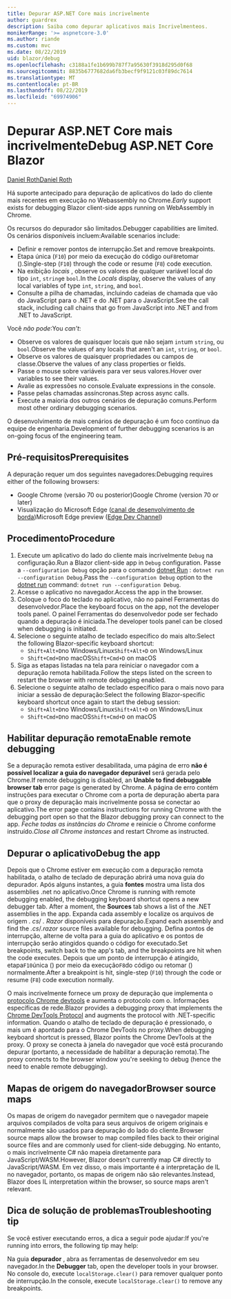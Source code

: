```yaml
---
title: Depurar ASP.NET Core mais incrivelmente
author: guardrex
description: Saiba como depurar aplicativos mais Incrivelmenteos.
monikerRange: '>= aspnetcore-3.0'
ms.author: riande
ms.custom: mvc
ms.date: 08/22/2019
uid: blazor/debug
ms.openlocfilehash: c3188a1fe1b699b787f7a95630f3918d295d0f68
ms.sourcegitcommit: 8835b6777682da6fb3becf9f9121c03f89dc7614
ms.translationtype: MT
ms.contentlocale: pt-BR
ms.lasthandoff: 08/22/2019
ms.locfileid: "69974906"
---
```

# <a name="debug-aspnet-core-blazor"></a><span data-ttu-id="67304-103">Depurar ASP.NET Core mais incrivelmente</span><span class="sxs-lookup"><span data-stu-id="67304-103">Debug ASP.NET Core Blazor</span></span>

[<span data-ttu-id="67304-104">Daniel Roth</span><span class="sxs-lookup"><span data-stu-id="67304-104">Daniel Roth</span></span>](https://github.com/danroth27)

<span data-ttu-id="67304-105">Há suporte antecipado para depuração de aplicativos do lado do cliente mais recentes em execução no Webassembly no Chrome.</span><span class="sxs-lookup"><span data-stu-id="67304-105">*Early* support exists for debugging Blazor client-side apps running on WebAssembly in Chrome.</span></span>

<span data-ttu-id="67304-106">Os recursos do depurador são limitados.</span><span class="sxs-lookup"><span data-stu-id="67304-106">Debugger capabilities are limited.</span></span> <span data-ttu-id="67304-107">Os cenários disponíveis incluem:</span><span class="sxs-lookup"><span data-stu-id="67304-107">Available scenarios include:</span></span>

* <span data-ttu-id="67304-108">Definir e remover pontos de interrupção.</span><span class="sxs-lookup"><span data-stu-id="67304-108">Set and remove breakpoints.</span></span>
* <span data-ttu-id="67304-109">Etapa única (`F10`) por meio da execução do código ou`F8`retomar ().</span><span class="sxs-lookup"><span data-stu-id="67304-109">Single-step (`F10`) through the code or resume (`F8`) code execution.</span></span>
* <span data-ttu-id="67304-110">Na exibição *locais* , observe os valores de qualquer variável local do tipo `int`, `string`e `bool`.</span><span class="sxs-lookup"><span data-stu-id="67304-110">In the *Locals* display, observe the values of any local variables of type `int`, `string`, and `bool`.</span></span>
* <span data-ttu-id="67304-111">Consulte a pilha de chamadas, incluindo cadeias de chamada que vão do JavaScript para o .NET e do .NET para o JavaScript.</span><span class="sxs-lookup"><span data-stu-id="67304-111">See the call stack, including call chains that go from JavaScript into .NET and from .NET to JavaScript.</span></span>

<span data-ttu-id="67304-112">Você *não pode*:</span><span class="sxs-lookup"><span data-stu-id="67304-112">You *can't*:</span></span>

* <span data-ttu-id="67304-113">Observe os valores de quaisquer locais que não sejam `int`um `string`, ou `bool`.</span><span class="sxs-lookup"><span data-stu-id="67304-113">Observe the values of any locals that aren't an `int`, `string`, or `bool`.</span></span>
* <span data-ttu-id="67304-114">Observe os valores de quaisquer propriedades ou campos de classe.</span><span class="sxs-lookup"><span data-stu-id="67304-114">Observe the values of any class properties or fields.</span></span>
* <span data-ttu-id="67304-115">Passe o mouse sobre variáveis para ver seus valores.</span><span class="sxs-lookup"><span data-stu-id="67304-115">Hover over variables to see their values.</span></span>
* <span data-ttu-id="67304-116">Avalie as expressões no console.</span><span class="sxs-lookup"><span data-stu-id="67304-116">Evaluate expressions in the console.</span></span>
* <span data-ttu-id="67304-117">Passe pelas chamadas assíncronas.</span><span class="sxs-lookup"><span data-stu-id="67304-117">Step across async calls.</span></span>
* <span data-ttu-id="67304-118">Execute a maioria dos outros cenários de depuração comuns.</span><span class="sxs-lookup"><span data-stu-id="67304-118">Perform most other ordinary debugging scenarios.</span></span>

<span data-ttu-id="67304-119">O desenvolvimento de mais cenários de depuração é um foco contínuo da equipe de engenharia.</span><span class="sxs-lookup"><span data-stu-id="67304-119">Development of further debugging scenarios is an on-going focus of the engineering team.</span></span>

## <a name="prerequisites"></a><span data-ttu-id="67304-120">Pré-requisitos</span><span class="sxs-lookup"><span data-stu-id="67304-120">Prerequisites</span></span>

<span data-ttu-id="67304-121">A depuração requer um dos seguintes navegadores:</span><span class="sxs-lookup"><span data-stu-id="67304-121">Debugging requires either of the following browsers:</span></span>

* <span data-ttu-id="67304-122">Google Chrome (versão 70 ou posterior)</span><span class="sxs-lookup"><span data-stu-id="67304-122">Google Chrome (version 70 or later)</span></span>
* <span data-ttu-id="67304-123">Visualização do Microsoft Edge ([canal de desenvolvimento de borda](https://www.microsoftedgeinsider.com))</span><span class="sxs-lookup"><span data-stu-id="67304-123">Microsoft Edge preview ([Edge Dev Channel](https://www.microsoftedgeinsider.com))</span></span>

## <a name="procedure"></a><span data-ttu-id="67304-124">Procedimento</span><span class="sxs-lookup"><span data-stu-id="67304-124">Procedure</span></span>

1. <span data-ttu-id="67304-125">Execute um aplicativo do lado do cliente mais incrivelmente `Debug` na configuração.</span><span class="sxs-lookup"><span data-stu-id="67304-125">Run a Blazor client-side app in `Debug` configuration.</span></span> <span data-ttu-id="67304-126">Passe a `--configuration Debug` opção para o comando [dotnet Run](/dotnet/core/tools/dotnet-run) : `dotnet run --configuration Debug`.</span><span class="sxs-lookup"><span data-stu-id="67304-126">Pass the `--configuration Debug` option to the [dotnet run](/dotnet/core/tools/dotnet-run) command: `dotnet run --configuration Debug`.</span></span>
1. <span data-ttu-id="67304-127">Acesse o aplicativo no navegador.</span><span class="sxs-lookup"><span data-stu-id="67304-127">Access the app in the browser.</span></span>
1. <span data-ttu-id="67304-128">Coloque o foco do teclado no aplicativo, não no painel Ferramentas do desenvolvedor.</span><span class="sxs-lookup"><span data-stu-id="67304-128">Place the keyboard focus on the app, not the developer tools panel.</span></span> <span data-ttu-id="67304-129">O painel Ferramentas do desenvolvedor pode ser fechado quando a depuração é iniciada.</span><span class="sxs-lookup"><span data-stu-id="67304-129">The developer tools panel can be closed when debugging is initiated.</span></span>
1. <span data-ttu-id="67304-130">Selecione o seguinte atalho de teclado específico do mais alto:</span><span class="sxs-lookup"><span data-stu-id="67304-130">Select the following Blazor-specific keyboard shortcut:</span></span>
   * <span data-ttu-id="67304-131">`Shift+Alt+D`no Windows/Linux</span><span class="sxs-lookup"><span data-stu-id="67304-131">`Shift+Alt+D` on Windows/Linux</span></span>
   * <span data-ttu-id="67304-132">`Shift+Cmd+D`no macOS</span><span class="sxs-lookup"><span data-stu-id="67304-132">`Shift+Cmd+D` on macOS</span></span>
1. <span data-ttu-id="67304-133">Siga as etapas listadas na tela para reiniciar o navegador com a depuração remota habilitada.</span><span class="sxs-lookup"><span data-stu-id="67304-133">Follow the steps listed on the screen to restart the browser with remote debugging enabled.</span></span>
1. <span data-ttu-id="67304-134">Selecione o seguinte atalho de teclado específico para o mais novo para iniciar a sessão de depuração:</span><span class="sxs-lookup"><span data-stu-id="67304-134">Select the following Blazor-specific keyboard shortcut once again to start the debug session:</span></span>
   * <span data-ttu-id="67304-135">`Shift+Alt+D`no Windows/Linux</span><span class="sxs-lookup"><span data-stu-id="67304-135">`Shift+Alt+D` on Windows/Linux</span></span>
   * <span data-ttu-id="67304-136">`Shift+Cmd+D`no macOS</span><span class="sxs-lookup"><span data-stu-id="67304-136">`Shift+Cmd+D` on macOS</span></span>

## <a name="enable-remote-debugging"></a><span data-ttu-id="67304-137">Habilitar depuração remota</span><span class="sxs-lookup"><span data-stu-id="67304-137">Enable remote debugging</span></span>

<span data-ttu-id="67304-138">Se a depuração remota estiver desabilitada, uma página de erro **não é possível localizar a guia do navegador depurável** será gerada pelo Chrome.</span><span class="sxs-lookup"><span data-stu-id="67304-138">If remote debugging is disabled, an **Unable to find debuggable browser tab** error page is generated by Chrome.</span></span> <span data-ttu-id="67304-139">A página de erro contém instruções para executar o Chrome com a porta de depuração aberta para que o proxy de depuração mais incrivelmente possa se conectar ao aplicativo.</span><span class="sxs-lookup"><span data-stu-id="67304-139">The error page contains instructions for running Chrome with the debugging port open so that the Blazor debugging proxy can connect to the app.</span></span> <span data-ttu-id="67304-140">*Feche todas as instâncias do Chrome* e reinicie o Chrome conforme instruído.</span><span class="sxs-lookup"><span data-stu-id="67304-140">*Close all Chrome instances* and restart Chrome as instructed.</span></span>

## <a name="debug-the-app"></a><span data-ttu-id="67304-141">Depurar o aplicativo</span><span class="sxs-lookup"><span data-stu-id="67304-141">Debug the app</span></span>

<span data-ttu-id="67304-142">Depois que o Chrome estiver em execução com a depuração remota habilitada, o atalho de teclado de depuração abrirá uma nova guia do depurador. Após alguns instantes, a guia **fontes** mostra uma lista dos assemblies .net no aplicativo.</span><span class="sxs-lookup"><span data-stu-id="67304-142">Once Chrome is running with remote debugging enabled, the debugging keyboard shortcut opens a new debugger tab. After a moment, the **Sources** tab shows a list of the .NET assemblies in the app.</span></span> <span data-ttu-id="67304-143">Expanda cada assembly e localize os arquivos de origem *. cs*/ *. Razor* disponíveis para depuração.</span><span class="sxs-lookup"><span data-stu-id="67304-143">Expand each assembly and find the *.cs*/*.razor* source files available for debugging.</span></span> <span data-ttu-id="67304-144">Defina pontos de interrupção, alterne de volta para a guia do aplicativo e os pontos de interrupção serão atingidos quando o código for executado.</span><span class="sxs-lookup"><span data-stu-id="67304-144">Set breakpoints, switch back to the app's tab, and the breakpoints are hit when the code executes.</span></span> <span data-ttu-id="67304-145">Depois que um ponto de interrupção é atingido, etapa`F10`única () por meio da execução`F8`do código ou retomar () normalmente.</span><span class="sxs-lookup"><span data-stu-id="67304-145">After a breakpoint is hit, single-step (`F10`) through the code or resume (`F8`) code execution normally.</span></span>

<span data-ttu-id="67304-146">O mais incrivelmente fornece um proxy de depuração que implementa o [protocolo Chrome devtools](https://chromedevtools.github.io/devtools-protocol/) e aumenta o protocolo com o. Informações específicas de rede.</span><span class="sxs-lookup"><span data-stu-id="67304-146">Blazor provides a debugging proxy that implements the [Chrome DevTools Protocol](https://chromedevtools.github.io/devtools-protocol/) and augments the protocol with .NET-specific information.</span></span> <span data-ttu-id="67304-147">Quando o atalho de teclado de depuração é pressionado, o mais um é apontado para o Chrome DevTools no proxy.</span><span class="sxs-lookup"><span data-stu-id="67304-147">When debugging keyboard shortcut is pressed, Blazor points the Chrome DevTools at the proxy.</span></span> <span data-ttu-id="67304-148">O proxy se conecta à janela do navegador que você está procurando depurar (portanto, a necessidade de habilitar a depuração remota).</span><span class="sxs-lookup"><span data-stu-id="67304-148">The proxy connects to the browser window you're seeking to debug (hence the need to enable remote debugging).</span></span>

## <a name="browser-source-maps"></a><span data-ttu-id="67304-149">Mapas de origem do navegador</span><span class="sxs-lookup"><span data-stu-id="67304-149">Browser source maps</span></span>

<span data-ttu-id="67304-150">Os mapas de origem do navegador permitem que o navegador mapeie arquivos compilados de volta para seus arquivos de origem originais e normalmente são usados para depuração do lado do cliente.</span><span class="sxs-lookup"><span data-stu-id="67304-150">Browser source maps allow the browser to map compiled files back to their original source files and are commonly used for client-side debugging.</span></span> <span data-ttu-id="67304-151">No entanto, o mais incrivelmente C# não mapeia diretamente para JavaScript/WASM.</span><span class="sxs-lookup"><span data-stu-id="67304-151">However, Blazor doesn't currently map C# directly to JavaScript/WASM.</span></span> <span data-ttu-id="67304-152">Em vez disso, o mais importante é a interpretação de IL no navegador, portanto, os mapas de origem não são relevantes.</span><span class="sxs-lookup"><span data-stu-id="67304-152">Instead, Blazor does IL interpretation within the browser, so source maps aren't relevant.</span></span>

## <a name="troubleshooting-tip"></a><span data-ttu-id="67304-153">Dica de solução de problemas</span><span class="sxs-lookup"><span data-stu-id="67304-153">Troubleshooting tip</span></span>

<span data-ttu-id="67304-154">Se você estiver executando erros, a dica a seguir pode ajudar:</span><span class="sxs-lookup"><span data-stu-id="67304-154">If you're running into errors, the following tip may help:</span></span>

<span data-ttu-id="67304-155">Na guia **depurador** , abra as ferramentas de desenvolvedor em seu navegador.</span><span class="sxs-lookup"><span data-stu-id="67304-155">In the **Debugger** tab, open the developer tools in your browser.</span></span> <span data-ttu-id="67304-156">No console do, execute `localStorage.clear()` para remover qualquer ponto de interrupção.</span><span class="sxs-lookup"><span data-stu-id="67304-156">In the console, execute `localStorage.clear()` to remove any breakpoints.</span></span>
